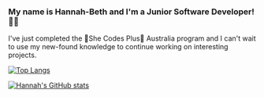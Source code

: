 ### My name is Hannah-Beth and I'm a Junior Software Developer! 👩‍💻
I've just completed the 💜She Codes Plus💜 Australia program and I can't wait to use my new-found knowledge to continue working on interesting projects. 

[![Top Langs](https://github-readme-stats.vercel.app/api/top-langs/?username=HannahHollywood&layout=compact)](https://github.com/HannahHollywood/github-readme-stats)

[![Hannah's GitHub stats](https://github-readme-stats.vercel.app/api?username=HannahHollywood&hide=stars,issues)](https://github.com/HannahHollywood/github-readme-stats)

<!--
**HannahHollywood/HannahHollywood** is a ✨ _special_ ✨ repository because its `README.md` (this file) appears on your GitHub profile.

Here are some ideas to get you started:

- 🔭 I’m currently working on ...
- 🌱 I’m currently learning ...
- 👯 I’m looking to collaborate on ...
- 🤔 I’m looking for help with ...
- 💬 Ask me about ...
- 📫 How to reach me: ...
- 😄 Pronouns: ...
- ⚡ Fun fact: ...
-->
